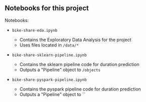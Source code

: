 Notebooks for this project
-

Notebooks:

- `bike-share-eda.ipynb`

    - Contains the Exploratory Data Analysis for the project
    - Uses files located in `/data/*` 

- `bike-share-sklearn-pipeline.ipynb`

    - Contains the sklearn pipeline code for duration prediction
    - Outputs a "Pipeline" object to `/objects`

- `bike-share-pyspark-pipeline.ipynb`

    - Contains the pyspark pipeline code for duration prediction
    - Outputs a "Pipeline" object to ``

